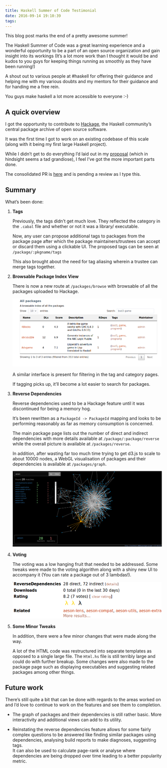 ```yaml
---
title: Haskell Summer of Code Testimonial
date: 2016-09-14 19:10:39
tags:
---
```

This blog post marks the end of a pretty awesome summer!

The Haskell Summer of Code was a great learning experience and a wonderful opportunity to be a part of an open source organization and gain insight into its workings (It’s a lot more work than I thought it would be and kudos to you guys for keeping things running as smoothly as they have been running!)

A shout out to various people at \#haskell for offering their guidance and helping me with my various doubts and my mentors for their guidance and for handing me a free rein.

You guys make haskell a lot more accessible to everyone :-)

[](#A-quick-overview "A quick overview")A quick overview
--------------------------------------------------------

I got the opportunity to contribute to [Hackage](http://hackage.haskell.org/), the Haskell community’s central
package archive of open source software.

It was the first time I got to work on an existing codebase of this scale (along with it being my first large Haskell project).

While I didn’t get to do everything I’d laid out in my [proposal](/2016/05/20/Hackage-Improvements/) (which in hindsight
seems a tad grandiose), I feel I’ve got the more important parts done.

The consolidated PR is [here](https://github.com/haskell/hackage-server/pull/514) and is
pending a review as I type this.

[](#Summary "Summary")Summary
-----------------------------

What’s been done:

1.  **Tags**

    Previously, the tags didn’t get much love. They reflected the category in the `.cabal` file and whether or not it was a library/
    executable.

    Now, any user can propose additional tags to packages from the package page after which the package maintainers/trustees can accept
    or discard them using a clickable UI. The proposed tags can be seen at `/package/:pkgname/tags`

    This also brought about the need for tag aliasing wherein a trustee can merge tags together.

2.  **Browsable Package Index View**

    There is now a new route at `/packages/browse` with browsable of all the packages uploaded to Hackage.

    ![Screenshot of main search interface](/assets/hsoc/search_index.png)

    A similar interface is present for filtering in the tag and category pages.

    If tagging picks up, it’ll become a lot easier to search for packages.

3.  **Reverse Dependencies**

    Reverse dependencies used to be a Hackage feature until it was discontinued for being a memory hog.

    It’s been rewritten as a `PackageId -> PackageId` mapping and looks to be performing reasonably as far as memory consumption is
    concerned.

    The main package page lists out the number of direct and indirect dependencies with more details available at `/package/:package/reverse` while the overall picture is available at `/packages/reverse`.

    In addition, after wasting far too much time trying to get d3.js to scale to about 10000 nodes, a WebGL visualisation of packages and
    their dependencies is available at `/packages/graph`.

    ![A visualization of the package database](/assets/hsoc/package_graph.png)

4.  **Voting**

    The voting was a low hanging fruit that needed to be addressed. Some tweaks were made to the voting algorithm along with a shiny new UI
    to accompany it (You can rate a package out of 3 lambdas!).

    ![A screenshot of the new voting interface](/assets/hsoc/hackage_rating.png)

5.  **Some Minor Tweaks**

    In addition, there were a few minor changes that were made along the way.

    A lot of the HTML code was restructured into separate templates as opposed to a single large file. The `Html.hs` file is still terribly large and could do with further breakup.
    Some changes were also made to the package page such as displaying executables and suggesting related packages among other things.

[](#Future-work "Future work")Future work
-----------------------------------------

There’s still quite a bit that can be done with regards to the areas worked on and I’d love to continue to work on the features and see them to completion.

-   The graph of packages and their dependencies is still rather basic.
    More interactivity and additional views can add to its utility.

-   Reinstating the reverse dependencies feature allows for some fairly complex questions to be answered like finding similar packages using
    dependencies, analysing build reports to make diagnoses, suggesting tags.  
    It can also be used to calculate page-rank or analyse where dependencies are being dropped over time leading to a better popularity metric.